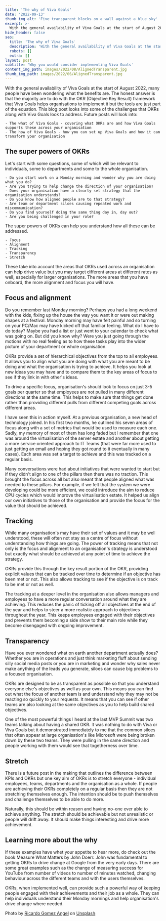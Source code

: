 ```yaml
---
title: 'The why of Viva Goals'
date: '2022-09-13'
thumb_img_alt: 'Five transparent blocks on a wall against a blue sky'
excerpt: >-
  With the general availability of Viva Goals at the start of August 2022, many people have been wondering what the benefits are. The honest answer is that the majority are to do with the OKR (Objective Key Result) framework that Viva Goals helps organisations to implement it but the tools are just part of the equation. This blog post looks into some of the challenges that OKRs along with Viva Goals look to address.
hide_header: false
seo:
  title: 'The why of Viva Goals'
  description: 'With the general availability of Viva Goals at the start of August 2022, many people have been wondering what the benefits are. The honest answer is that the majority are to do with the OKR (Objective Key Result) framework that Viva Goals helps organisations to implement it but the tools are just part of the equation. This blog post looks into some of the challenges that OKRs along with Viva Goals look to address.'
  robots: []
  extra: []
layout: post
subtitle: 'Why you would consider implementing Viva Goals'
content_img_path: images/2022/08/AlignedTransparent.jpg
thumb_img_path: images/2022/06/AlignedTransparent.jpg
---
```


With the general availability of Viva Goals at the start of August 2022, many people have been wondering what the benefits are. The honest answer is that the majority are to do with the OKR (Objective Key Result) framework that Viva Goals helps organisations to implement it but the tools are just part of the equation. This blog post looks into some of the challenges that OKRs along with Viva Goals look to address. Future posts will look into:

	- The what of Viva Goals - covering what OKRs are and how Viva Goals supports these across your organisation
	- The how of Viva Goals - how you can set up Viva Goals and how it can transform your organisation

## The super powers of OKRs

Let's start with some questions, some of which will be relevant to individuals, some to departments and some to the whole organisation.

	- Do you start work on a Monday morning and wonder why you are doing what you do?
	- Are you trying to help change the direction of your organisation?
	- Does your organisation have a clearly set strategy that the organisation understands?
	- Do you know how aligned people are to that strategy?
	- Are team or department siloes causing repeated work and miscommunication?
	- Do you find yourself doing the same thing day in, day out?
	- Are you being challenged in your role?

The super powers of OKRs can help you understand how all these can be addressed.

	- Focus
	- Alignment
	- Tracking
	- Transparency
	- Stretch

These take into account the areas that OKRs used across an organisation can help drive value but you may target different areas at different rates as well, especially for larger organisations. The more areas that you have onboard, the more alignment and focus you will have.

## Focus and alignment

Do you remember last Monday morning? Perhaps you had a long weekend with the kids, fixing up the house the way you want it or were out making shapes at a festival. Monday morning may have felt painful and so turning on your PC/Mac may have kicked off that familiar feeling. What do I have to do today? Maybe you had a list or just went to your calendar to check what was going on. But did you know why? Were you just going through the motions with no real feeling as to how these tasks play into the wider picture of your department or whole organisation. 

OKRs provide a set of hierarchical objectives from the top to all employees. It allows you to align what you are doing with what you are meant to be doing and what the organisation is trying to achieve. It helps you look at new ideas you may have and to compare them to the key areas of focus to see if they link in with other's ideas.

To drive a specific focus, organisation's should look to focus on just 3-5 goals per quarter so that employees are not pulled in many different directions at the same time. This helps to make sure that things get done rather than providing different pulls from different competing goals across different areas.

I have seen this in action myself. At a previous organisation, a new head of technology joined. In his first two months, he outlined his seven areas of focus along with a set of metrics that would be used to measure each one. Sadly, my memory of most of them has long faded but I remember that one was around the virtualisation of the server estate and another about getting a more service oriented approach to IT Teams (that were far more used to just getting an email and hoping they got round to it eventually in many cases). Each area was set a target to achieve and this was tracked on a regular basis.

Many conversations were had about initiatives that were wanted to start but if they didn't align to one of the pillars then there was no traction. This brought the focus across all but also meant that people aligned what was needed to these pillars. For example, if we felt that the system we were developing could be more efficient, we could introduce the aim to reduce CPU cycles which would improve the virtualisation estate. It helped us align our own initiatives to those of the organisation and provide the focus for the value that should be achieved.

## Tracking

While many organisation's may have their set of values and it may be well understood, these will often not stay as a centre of focus without understanding how things are going. The power of tracking means that not only is the focus and alignment to an organisation's strategy is understood but exactly what should be achieved at any point of time to achieve the strategy.

OKRs provide this through the key result portion of the OKR, providing explicit values that can be tracked over time to determine if an objective has been met or not. This also allows tracking to see if the objective is on track to be met or not as well.

The tracking at a deeper level in the organisation also allows managers and employees to have a more regular conversation around what they are achieving. This reduces the panic of ticking off all objectives at the end of the year and helps to steer a more realistic approach to objectives throughout the year. This keeps employees engaged with their objectives and prevents them becoming a side show to their main role while they become disengaged with ongoing improvement.

## Transparency

Have you ever wondered what on earth another department actually does? Whether you are in operations and just think marketing fluff about sending silly social media posts or you are in marketing and wonder why sales never make anything of the leads you generate, siloes can cause big problems to a focused organisation.

OKRs are designed to be as transparent as possible so that you understand everyone else's objectives as well as your own. This means you can find out what the focus of another team is and understand why they may not be reacting so quickly to your requests. It means that you can see if other teams are also looking at the same objectives as you to help build shared objectives.

One of the most powerful things I heard at the last MVP Summit was two teams talking about having a shared OKR. It was nothing to do with Viva or Viva Goals but it demonstrated immediately to me that the common siloes that often appear at large organisation's like Microsoft were being broken down by these two teams. They were pulling in the same direction and people working with them would see that togetherness over time.

## Stretch

There is a future post in the making that outlines the difference between KPIs and OKRs but one key aim of OKRs is to stretch everyone - individual employees, teams, departments and the organisation as a whole. If people are achieving their OKRs completely on a regular basis then they are not stretching themselves enough. The intention should be to push themselves and challenge themselves to be able to do more.

Naturally, this should be within reason and having no-one ever able to achieve anything. The stretch should be achievable but not unrealistic or people will drift away. It should make things interesting and drive more achievement.

## Learning more about the why

If these examples have whet your appetite to hear more, do check out the book Measure What Matters by John Doerr. John was fundamental to getting OKRs to drive change at Google from the very early days. There are some great examples such as the change of measuring success for YouTube from number of videos to number of minutes watched, changing behaviour across the different teams and with the users themselves.

OKRs, when implemented well, can provide such a powerful way of keeping people engaged with their achievements and their job as a whole. They can help individuals understand their Monday mornings and help organisation's drive change where needed.

Photo by <a href="https://unsplash.com/@rgaleriacom?utm_source=unsplash&utm_medium=referral&utm_content=creditCopyText">Ricardo Gomez Angel</a> on <a href="https://unsplash.com/s/photos/transparent?utm_source=unsplash&utm_medium=referral&utm_content=creditCopyText">Unsplash</a>
  
